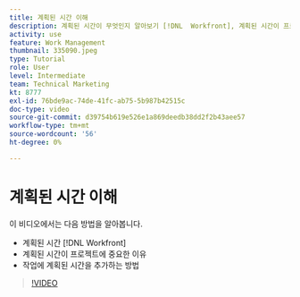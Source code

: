 ```yaml
---
title: 계획된 시간 이해
description: 계획된 시간이 무엇인지 알아보기 [!DNL  Workfront], 계획된 시간이 프로젝트에 중요한 이유 및 계획된 시간을 작업에 추가하는 방법을 알아봅니다.
activity: use
feature: Work Management
thumbnail: 335090.jpeg
type: Tutorial
role: User
level: Intermediate
team: Technical Marketing
kt: 8777
exl-id: 76bde9ac-74de-41fc-ab75-5b987b42515c
doc-type: video
source-git-commit: d39754b619e526e1a869deedb38dd2f2b43aee57
workflow-type: tm+mt
source-wordcount: '56'
ht-degree: 0%

---
```


# 계획된 시간 이해

이 비디오에서는 다음 방법을 알아봅니다.

* 계획된 시간 [!DNL  Workfront]
* 계획된 시간이 프로젝트에 중요한 이유
* 작업에 계획된 시간을 추가하는 방법

>[!VIDEO](https://video.tv.adobe.com/v/335090/?quality=12)


<!---
learn more urls:
Overview of task duration and duration type
Planned hours overview
--->
